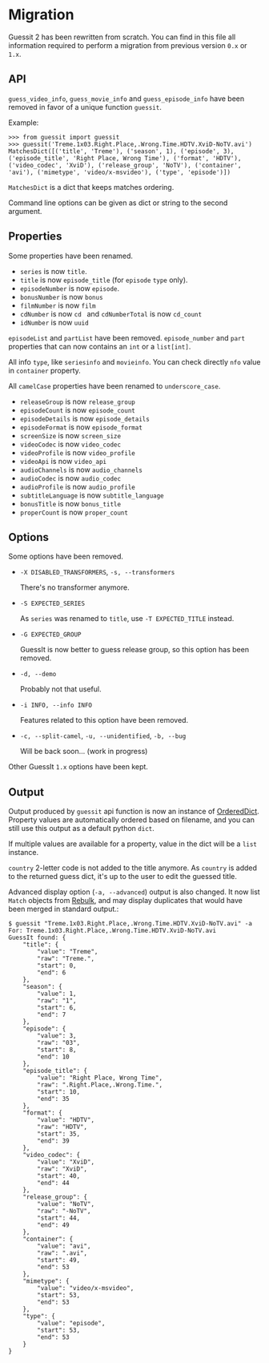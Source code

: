 Migration
=========

Guessit 2 has been rewritten from scratch. You can find in this file all information required to perform a migration from previous version `0.x` or `1.x`.

API
---

`guess_video_info`, `guess_movie_info` and `guess_episode_info` have been removed in favor of a unique function `guessit`.

Example:

    >>> from guessit import guessit
    >>> guessit('Treme.1x03.Right.Place,.Wrong.Time.HDTV.XviD-NoTV.avi')
    MatchesDict([('title', 'Treme'), ('season', 1), ('episode', 3), ('episode_title', 'Right Place, Wrong Time'), ('format', 'HDTV'), ('video_codec', 'XviD'), ('release_group', 'NoTV'), ('container', 'avi'), ('mimetype', 'video/x-msvideo'), ('type', 'episode')])

`MatchesDict` is a dict that keeps matches ordering.

Command line options can be given as dict or string to the second argument.

Properties
----------

Some properties have been renamed.

-   `series` is now `title`.
-   `title` is now `episode_title` (for `episode` `type` only).
-   `episodeNumber` is now `episode`.
-   `bonusNumber` is now `bonus`
-   `filmNumber` is now `film`
-   `cdNumber` is now `cd ` and `cdNumberTotal` is now `cd_count`
-   `idNumber` is now `uuid`

`episodeList` and `partList` have been removed. `episode_number` and `part` properties that can now contains an `int` or a `list[int]`.

All info `type`, like `seriesinfo` and `movieinfo`. You can check directly `nfo` value in `container` property.

All `camelCase` properties have been renamed to `underscore_case`.

-   `releaseGroup` is now `release_group`
-   `episodeCount` is now `episode_count`
-   `episodeDetails` is now `episode_details`
-   `episodeFormat` is now `episode_format`
-   `screenSize` is now `screen_size`
-   `videoCodec` is now `video_codec`
-   `videoProfile` is now `video_profile`
-   `videoApi` is now `video_api`
-   `audioChannels` is now `audio_channels`
-   `audioCodec` is now `audio_codec`
-   `audioProfile` is now `audio_profile`
-   `subtitleLanguage` is now `subtitle_language`
-   `bonusTitle` is now `bonus_title`
-   `properCount` is now `proper_count`

Options
-------

Some options have been removed.

-   `-X DISABLED_TRANSFORMERS`, `-s, --transformers`

    There's no transformer anymore.

-   `-S EXPECTED_SERIES`

    As `series` was renamed to `title`, use `-T EXPECTED_TITLE` instead.

-   `-G EXPECTED_GROUP`

    GuessIt is now better to guess release group, so this option has been removed.

-   `-d, --demo`

    Probably not that useful.

-   `-i INFO, --info INFO`

    Features related to this option have been removed.

-   `-c, --split-camel`, `-u, --unidentified`, `-b, --bug`

    Will be back soon... (work in progress)

Other GuessIt `1.x` options have been kept.

Output
------

Output produced by `guessit` api function is now an instance of [OrderedDict](https://docs.python.org/2/library/collections.html#collections.OrderedDict). Property values are automatically ordered based on filename, and you can still use this output as a default python `dict`.

If multiple values are available for a property, value in the dict will be a `list` instance.

`country` 2-letter code is not added to the title anymore. As `country` is added to the returned guess dict, it's up to the user to edit the guessed title.

Advanced display option (`-a, --advanced`) output is also changed. It now list `Match` objects from [Rebulk](https://github.com/Toilal/rebulk), and may display duplicates that would have been merged in standard output.:

    $ guessit "Treme.1x03.Right.Place,.Wrong.Time.HDTV.XviD-NoTV.avi" -a
    For: Treme.1x03.Right.Place,.Wrong.Time.HDTV.XviD-NoTV.avi
    GuessIt found: {
        "title": {
            "value": "Treme",
            "raw": "Treme.",
            "start": 0,
            "end": 6
        },
        "season": {
            "value": 1,
            "raw": "1",
            "start": 6,
            "end": 7
        },
        "episode": {
            "value": 3,
            "raw": "03",
            "start": 8,
            "end": 10
        },
        "episode_title": {
            "value": "Right Place, Wrong Time",
            "raw": ".Right.Place,.Wrong.Time.",
            "start": 10,
            "end": 35
        },
        "format": {
            "value": "HDTV",
            "raw": "HDTV",
            "start": 35,
            "end": 39
        },
        "video_codec": {
            "value": "XviD",
            "raw": "XviD",
            "start": 40,
            "end": 44
        },
        "release_group": {
            "value": "NoTV",
            "raw": "-NoTV",
            "start": 44,
            "end": 49
        },
        "container": {
            "value": "avi",
            "raw": ".avi",
            "start": 49,
            "end": 53
        },
        "mimetype": {
            "value": "video/x-msvideo",
            "start": 53,
            "end": 53
        },
        "type": {
            "value": "episode",
            "start": 53,
            "end": 53
        }
    }
